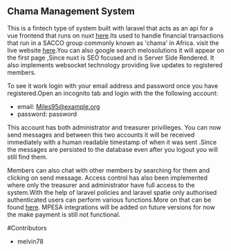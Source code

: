 

## Chama Management System
This is a fintech type of system built with laravel that acts as an api for a vue frontend
that runs on nuxt [here](https://github.com/melvin78/Dalawomen-vue-nuxt-frontend).Its used to handle financial transactions that run in a SACCO group commonly known as 'chama' in Africa. visit the live website  [here](https://melosolutions.tech).You can also google search melosolutions it will appear on the first page
,Since nuxt is SEO focused and is Server Side Rendered. It also implements websocket technology providing live updates
to registered members.




To see it work login with your email address and password once you have registered.Open an incognito tab and login with the 
the following account: 
- email: Miles95@example.org
- password: password

This account has both administrator and treasurer privilleges. You can now send messages and between this two accounts it will be received immediately with a human readable timestamp of when it was sent
.Since the messages are persisted to the database even after you logout you will still find them.

Members can also chat with other members by searching for them and clicking on send message. Access control has also been implemented where only the treasurer
and administrator have full access to the system.With the help of laravel policies and laravel spatie only authorised
authenticated users can perform various functions.More on that can be found [here](https://melosolutions.tech/dalapage). MPESA integrations 
will be added on future versions for now the make payment is still not functional. 





#Contributors
 - melvin78
